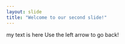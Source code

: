 ```yaml
---
layout: slide
title: "Welcome to our second slide!"
---
```

my text is here
Use the left arrow to go back!
